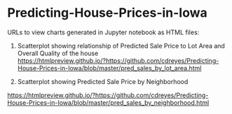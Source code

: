 # Predicting-House-Prices-in-Iowa

URLs to view charts generated in Jupyter notebook as HTML files:

1. Scatterplot showing relationship of Predicted Sale Price to Lot Area and Overall Quality of the house  
https://htmlpreview.github.io/?https://github.com/cdreyes/Predicting-House-Prices-in-Iowa/blob/master/pred_sales_by_lot_area.html

2. Scatterplot showing Predicted Sale Price by Neighborhood

https://htmlpreview.github.io/?https://github.com/cdreyes/Predicting-House-Prices-in-Iowa/blob/master/pred_sales_by_neighborhood.html
